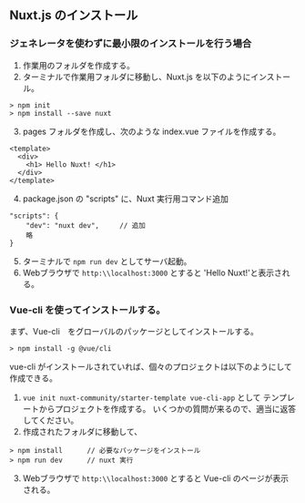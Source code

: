 ## Nuxt.js のインストール
### ジェネレータを使わずに最小限のインストールを行う場合

1. 作業用のフォルダを作成する。
2. ターミナルで作業用フォルダに移動し、Nuxt.js を以下のようにインストール。
```
> npm init
> npm install --save nuxt
```
3. pages フォルダを作成し、次のような index.vue ファイルを作成する。
```
<template>
  <div>
    <h1> Hello Nuxt! </h1>
  </div>
</template>
```
4. package.json の "scripts" に、Nuxt 実行用コマンド追加
```
"scripts": {
    "dev": "nuxt dev",     // 追加
    略
}
```
5. ターミナルで `npm run dev` としてサーバ起動。
6. Webブラウザで `http:\\localhost:3000` とすると 'Hello Nuxt!'と表示される。

### Vue-cli を使ってインストールする。

まず、Vue-cli　をグローバルのパッケージとしてインストールする。
```
> npm install -g @vue/cli
```
vue-cli がインストールされていれば、個々のプロジェクトは以下のようにして作成できる。
1. `vue init nuxt-community/starter-template vue-cli-app` として
テンプレートからプロジェクトを作成する。
いくつかの質問が来るので、適当に返答してください。
2. 作成されたフォルダに移動して、
```
> npm install      // 必要なパッケージをインストール
> npm run dev      // nuxt 実行
```
3. Webブラウザで `http:\\localhost:3000` とすると Vue-cli のページが表示される。


